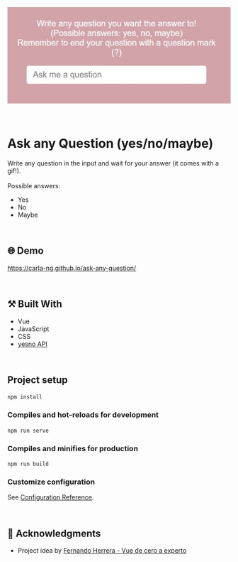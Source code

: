 <p align="center">
  <img src="https://github.com/carla-ng/ask-any-question/blob/master/src/assets/readme_image_1.jpg?raw=true" alt="Ask Any Question Project">
</p>

<br/>

# Ask any Question (yes/no/maybe)
Write any question in the input and wait for your answer (it comes with a gif!).
<br/><br/>
Possible answers:
* Yes
* No
* Maybe

<br/>

## :globe_with_meridians: Demo
https://carla-ng.github.io/ask-any-question/

<br/>

## :hammer_and_pick: Built With
* Vue
* JavaScript
* CSS
* [yesno API](https://yesno.wtf/)

<br/>

## Project setup
```
npm install
```

### Compiles and hot-reloads for development
```
npm run serve
```

### Compiles and minifies for production
```
npm run build
```

### Customize configuration
See [Configuration Reference](https://cli.vuejs.org/config/).

<br/>

## :clap: Acknowledgments
* Project idea by [Fernando Herrera - Vue de cero a experto](https://www.udemy.com/course/vuejs-fh/)
